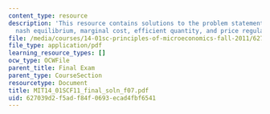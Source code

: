 ```yaml
---
content_type: resource
description: 'This resource contains solutions to the problem statements related to
  nash equilibrium, marginal cost, efficient quantity, and price regulation. '
file: /media/courses/14-01sc-principles-of-microeconomics-fall-2011/627039d2f5adf84f0693ecad4fbf6541_MIT14_01SCF11_final_soln_f07.pdf
file_type: application/pdf
learning_resource_types: []
ocw_type: OCWFile
parent_title: Final Exam
parent_type: CourseSection
resourcetype: Document
title: MIT14_01SCF11_final_soln_f07.pdf
uid: 627039d2-f5ad-f84f-0693-ecad4fbf6541
---
```

